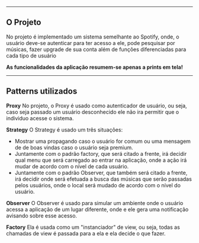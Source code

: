 ----------
O Projeto
-------------
No projeto é implementado um sistema semelhante ao  Spotify, onde, o usuário deve-se autenticar para ter acesso a ele, pode pesquisar por músicas, fazer upgrade de sua conta além de funções diferenciadas para cada tipo de usuário

<i class="icon-asterisk"></i> **As funcionalidades da aplicação resumem-se apenas a prints em tela!**

----------
Patterns utilizados
-------------

<i class="icon-key"></i> **Proxy**
No projeto, o Proxy é usado como autenticador de usuário, ou seja, caso seja passado um usuário desconhecido ele não ira permitir que o individuo acesse o sistema.

<i class="icon-key"></i> **Strategy**
O Strategy é usado um três situações: 

- Mostrar uma propagando caso o usuário for comum ou uma mensagem de de boas vindas caso o usuário seja premium.
- Juntamente com o padrão factory, que será citado a frente, irá decidir qual menu que será carregado ao entrar na aplicação, onde a ação irá mudar de acordo com o nível de cada usuário.
- Juntamente com o padrão Observer, que também será citado a frente, irá decidir onde será efetuada a busca das músicas que serão passadas pelos usuários, onde o local será mudado de acordo com o nível do usuário.

<i class="icon-key"></i> **Observer**
O Observer é usado para simular um ambiente onde o usuário acessa a aplicação de um lugar diferente, onde e ele gera uma notificação avisando sobre esse acesso.

<i class="icon-key"></i> **Factory**
Ela é usada como um "instanciador" de view, ou seja,  todas as chamadas de view é passada para a ela e ela decide o que fazer.
